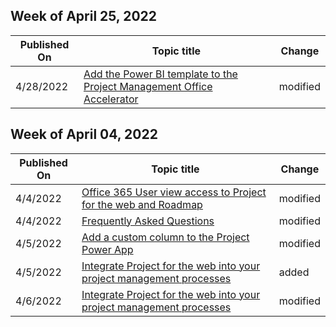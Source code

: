 <!-- This file is generated automatically each week. Changes made to this file will be overwritten.-->



## Week of April 25, 2022


| Published On |Topic title | Change |
|------|------------|--------|
| 4/28/2022 | [Add the Power BI template to the Project Management Office Accelerator](/project-for-the-web/deploy-power-bi-template-project-for-web-accelerator) | modified |


## Week of April 04, 2022


| Published On |Topic title | Change |
|------|------------|--------|
| 4/4/2022 | [Office 365 User view access to Project for the web and Roadmap](/project-for-the-web/office-365-user-view-access-to-project-and-roadmap) | modified |
| 4/4/2022 | [Frequently Asked Questions](/project-for-the-web/faq) | modified |
| 4/5/2022 | [Add a custom column to the Project Power App](/project-for-the-web/add-custom-column-project-power-app) | modified |
| 4/5/2022 | [Integrate Project for the web into your project management processes](/project-for-the-web/move-to-project-for-the-web-from-project-web-app) | added |
| 4/6/2022 | [Integrate Project for the web into your project management processes](/project-for-the-web/move-to-project-for-the-web-from-project-web-app) | modified |
